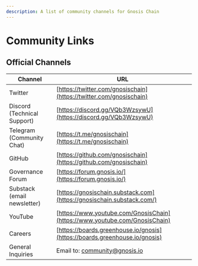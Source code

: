 ```yaml
---
description: A list of community channels for Gnosis Chain
---
```


# Community Links

## Official Channels

| Channel|URL|
| - | - |
| Twitter | [https://twitter.com/gnosischain](https://twitter.com/gnosischain) |
| Discord (Technical Support) | [https://discord.gg/VQb3WzsywU](https://discord.gg/VQb3WzsywU) |
| Telegram (Community Chat)   | [https://t.me/gnosischain](https://t.me/gnosischain)|
| GitHub                      | [https://github.com/gnosischain](https://github.com/gnosischain)|
| Governance Forum            | [https://forum.gnosis.io/](https://forum.gnosis.io/)|
| Substack (email newsletter) | [https://gnosischain.substack.com](https://gnosischain.substack.com/)|
| YouTube                     | [https://www.youtube.com/GnosisChain](https://www.youtube.com/GnosisChain) |
| Careers                     | [https://boards.greenhouse.io/gnosis](https://boards.greenhouse.io/gnosis)|
| General Inquiries           | Email to: [community@gnosis.io](mailto:community@gnosis.io)|
